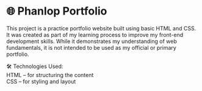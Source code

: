 <h1>🌐 Phanlop Portfolio</h1>
This project is a practice portfolio website built using basic HTML and CSS. It was created as part of my learning process to improve my front-end development skills. While it demonstrates my understanding of web fundamentals, it is not intended to be used as my official or primary portfolio.

🛠️ Technologies Used: <br>
HTML – for structuring the content <br>
CSS – for styling and layout <br>
